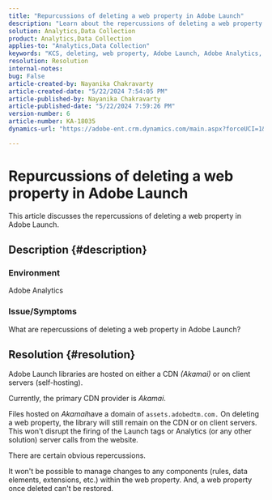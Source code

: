 ```yaml
---
title: "Repurcussions of deleting a web property in Adobe Launch"
description: "Learn about the repercussions of deleting a web property in Adobe Launch."
solution: Analytics,Data Collection
product: Analytics,Data Collection
applies-to: "Analytics,Data Collection"
keywords: "KCS, deleting, web property, Adobe Launch, Adobe Analytics, Data Collection, FAQ"
resolution: Resolution
internal-notes: 
bug: False
article-created-by: Nayanika Chakravarty
article-created-date: "5/22/2024 7:54:05 PM"
article-published-by: Nayanika Chakravarty
article-published-date: "5/22/2024 7:59:26 PM"
version-number: 6
article-number: KA-18035
dynamics-url: "https://adobe-ent.crm.dynamics.com/main.aspx?forceUCI=1&pagetype=entityrecord&etn=knowledgearticle&id=f3389008-7518-ef11-9f8a-6045bd026dc7"

---
```

# Repurcussions of deleting a web property in Adobe Launch


This article discusses the repercussions of deleting a web property in Adobe Launch.

## Description {#description}


### <b>Environment</b>

Adobe Analytics

### <b>Issue/Symptoms</b>

What are repercussions of deleting a web property in Adobe Launch?


## Resolution {#resolution}


Adobe Launch libraries are hosted on either a CDN *(Akamai)* or on client servers (self-hosting).

Currently, the primary CDN provider is *Akamai*.

Files hosted on *Akamai*have a domain of `assets.adobedtm.com.` On deleting a web property, the library will still remain on the CDN or on client servers. This won't disrupt the firing of the Launch tags or Analytics (or any other solution) server calls from the website.

There are certain obvious repercussions.

It won't be possible to manage changes to any components (rules, data elements, extensions, etc.) within the web property. And, a web property once deleted can't be restored.
